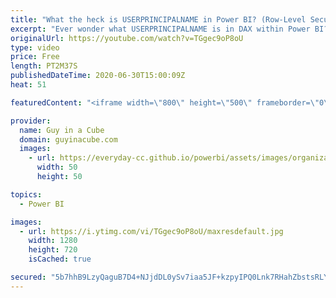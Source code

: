 ```yaml
---
title: "What the heck is USERPRINCIPALNAME in Power BI? (Row-Level Security)"
excerpt: "Ever wonder what USERPRINCIPALNAME is in DAX within Power BI? Or the difference between USERPRINCIPALNAME and USERNAME? Hint - It's used with Row-Level Security.  New Row-Level Security course from Guy in a Cube - https://guyinacu.be/courses  📢 Become a member: https://guyinacu.be/membership   *******************"
originalUrl: https://youtube.com/watch?v=TGgec9oP8oU
type: video
price: Free
length: PT2M37S
publishedDateTime: 2020-06-30T15:00:09Z
heat: 51

featuredContent: "<iframe width=\"800\" height=\"500\" frameborder=\"0\" src=\"https://www.youtube.com/embed/TGgec9oP8oU\" allow=\"accelerometer; autoplay; encrypted-media; gyroscope; picture-in-picture\" allowfullscreen></iframe>"

provider:
  name: Guy in a Cube
  domain: guyinacube.com
  images:
    - url: https://everyday-cc.github.io/powerbi/assets/images/organizations/guyinacube.com-50x50.jpg
      width: 50
      height: 50

topics:
  - Power BI

images:
  - url: https://i.ytimg.com/vi/TGgec9oP8oU/maxresdefault.jpg
    width: 1280
    height: 720
    isCached: true

secured: "5b7hhB9LzyQaguB7D4+NJjdDL0ySv7iaa5JF+kzpyIPQ0Lnk7RHahZbstsRLYaUQcMGBhS/ICRjHtEz/2rWnzEvUWtRP31s9zVhBnIjj6IZ3dVUrq+miB+ssvuL2lX0ElhLio2dLvQc7PXkP3b8r5vJRqEbyxvcIgM/U4Gn986Y8CDSpiAUN8fcrxRKz21fn+tjMrSxTo21gm8LdQjedaEj4n+WpkEiRiemq4VcCClZiSKGgv0viaZSdRXxbn+7oqIqBUI+7Fj7zCsjaVYqxTaGKRiUhEVtucu/wTz5fvMaJGbxCBTo5rsZr1MMp/XgN+zFFK0Tg+yLkcNdCSJXYB0phvdTVvEA49uULEaarhp0qa7KhrxXXO359GcVRVCCrirmeOrPECZBurOa2c0Um4r9ccI1F/Ua0aSn6vhz2buM=;FV7K5DYXEy8ngxuBf/cRzw=="
---
```


